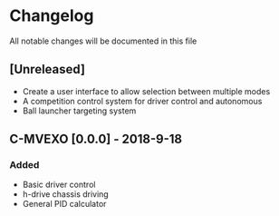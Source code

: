 # Changelog
All notable changes will be documented in this file

## [Unreleased]
- Create a user interface to allow selection between multiple modes
- A competition control system for driver control and autonomous
- Ball launcher targeting system

## C-MVEXO [0.0.0] - 2018-9-18
### Added
- Basic driver control
- h-drive chassis driving
- General PID calculator
